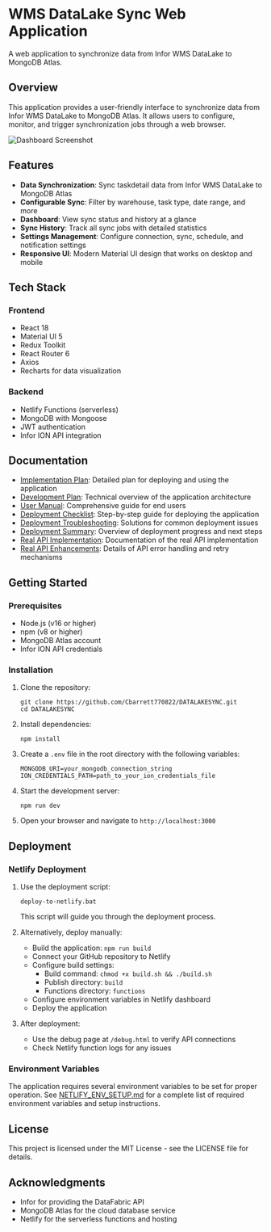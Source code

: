 # WMS DataLake Sync Web Application

A web application to synchronize data from Infor WMS DataLake to MongoDB Atlas.

## Overview

This application provides a user-friendly interface to synchronize data from Infor WMS DataLake to MongoDB Atlas. It allows users to configure, monitor, and trigger synchronization jobs through a web browser.

![Dashboard Screenshot](https://via.placeholder.com/800x450.png?text=WMS+DataLake+Sync+Dashboard)

## Features

- **Data Synchronization**: Sync taskdetail data from Infor WMS DataLake to MongoDB Atlas
- **Configurable Sync**: Filter by warehouse, task type, date range, and more
- **Dashboard**: View sync status and history at a glance
- **Sync History**: Track all sync jobs with detailed statistics
- **Settings Management**: Configure connection, sync, schedule, and notification settings
- **Responsive UI**: Modern Material UI design that works on desktop and mobile

## Tech Stack

### Frontend
- React 18
- Material UI 5
- Redux Toolkit
- React Router 6
- Axios
- Recharts for data visualization

### Backend
- Netlify Functions (serverless)
- MongoDB with Mongoose
- JWT authentication
- Infor ION API integration

## Documentation

- [Implementation Plan](IMPLEMENTATION_PLAN.md): Detailed plan for deploying and using the application
- [Development Plan](WEBAPP_DEVELOPMENT_PLAN.md): Technical overview of the application architecture
- [User Manual](USER_MANUAL.md): Comprehensive guide for end users
- [Deployment Checklist](DEPLOYMENT_CHECKLIST.md): Step-by-step guide for deploying the application
- [Deployment Troubleshooting](DEPLOYMENT_TROUBLESHOOTING.md): Solutions for common deployment issues
- [Deployment Summary](DEPLOYMENT_SUMMARY.md): Overview of deployment progress and next steps
- [Real API Implementation](REAL_API_IMPLEMENTATION.md): Documentation of the real API implementation
- [Real API Enhancements](REAL_API_ENHANCEMENTS.md): Details of API error handling and retry mechanisms

## Getting Started

### Prerequisites

- Node.js (v16 or higher)
- npm (v8 or higher)
- MongoDB Atlas account
- Infor ION API credentials

### Installation

1. Clone the repository:
   ```
   git clone https://github.com/Cbarrett770822/DATALAKESYNC.git
   cd DATALAKESYNC
   ```

2. Install dependencies:
   ```
   npm install
   ```

3. Create a `.env` file in the root directory with the following variables:
   ```
   MONGODB_URI=your_mongodb_connection_string
   ION_CREDENTIALS_PATH=path_to_your_ion_credentials_file
   ```

4. Start the development server:
   ```
   npm run dev
   ```

5. Open your browser and navigate to `http://localhost:3000`

## Deployment

### Netlify Deployment

1. Use the deployment script:
   ```
   deploy-to-netlify.bat
   ```
   This script will guide you through the deployment process.

2. Alternatively, deploy manually:
   - Build the application: `npm run build`
   - Connect your GitHub repository to Netlify
   - Configure build settings:
     - Build command: `chmod +x build.sh && ./build.sh`
     - Publish directory: `build`
     - Functions directory: `functions`
   - Configure environment variables in Netlify dashboard
   - Deploy the application

3. After deployment:
   - Use the debug page at `/debug.html` to verify API connections
   - Check Netlify function logs for any issues

### Environment Variables

The application requires several environment variables to be set for proper operation. See [NETLIFY_ENV_SETUP.md](NETLIFY_ENV_SETUP.md) for a complete list of required environment variables and setup instructions.

## License

This project is licensed under the MIT License - see the LICENSE file for details.

## Acknowledgments

- Infor for providing the DataFabric API
- MongoDB Atlas for the cloud database service
- Netlify for the serverless functions and hosting
